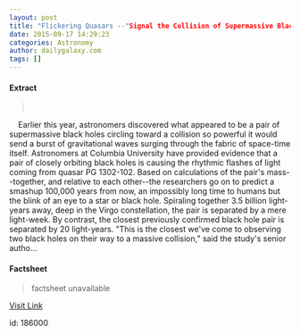 ```yaml
---
layout: post
title: "Flickering Quasars --"Signal the Collision of Supermassive Black Holes""
date: 2015-09-17 14:29:23
categories: Astronomy
author: dailygalaxy.com
tags: []
---
```



#### Extract
>         Earlier this year, astronomers discovered what appeared to be a pair of supermassive black holes circling toward a collision so powerful it would send a burst of gravitational waves surging through the fabric of space-time itself. Astronomers at Columbia University have provided evidence that a pair of closely orbiting black holes is causing the rhythmic flashes of light coming from quasar PG 1302-102. Based on calculations of the pair's mass--together, and relative to each other--the researchers go on to predict a smashup 100,000 years from now, an impossibly long time to humans but the blink of an eye to a star or black hole. Spiraling together 3.5 billion light-years away, deep in the Virgo constellation, the pair is separated by a mere light-week. By contrast, the closest previously confirmed black hole pair is separated by 20 light-years. "This is the closest we've come to observing two black holes on their way to a massive collision," said the study's senior autho...

#### Factsheet
>factsheet unavailable

[Visit Link](http://www.dailygalaxy.com/my_weblog/2015/09/flickering-quasars-signal-colliding-supermassive-black-holes.html)

id:  186000
